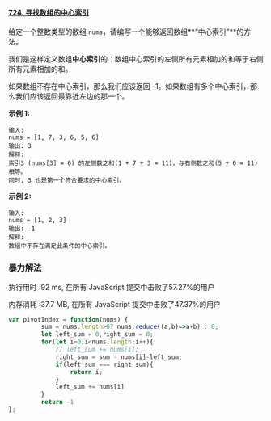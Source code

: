 #### [724. 寻找数组的中心索引](https://leetcode-cn.com/problems/find-pivot-index/)

给定一个整数类型的数组 `nums`，请编写一个能够返回数组**“中心索引”**的方法。

我们是这样定义数组**中心索引**的：数组中心索引的左侧所有元素相加的和等于右侧所有元素相加的和。

如果数组不存在中心索引，那么我们应该返回 -1。如果数组有多个中心索引，那么我们应该返回最靠近左边的那一个。

**示例 1:**

```
输入: 
nums = [1, 7, 3, 6, 5, 6]
输出: 3
解释: 
索引3 (nums[3] = 6) 的左侧数之和(1 + 7 + 3 = 11)，与右侧数之和(5 + 6 = 11)相等。
同时, 3 也是第一个符合要求的中心索引。
```

**示例 2:**

```
输入: 
nums = [1, 2, 3]
输出: -1
解释: 
数组中不存在满足此条件的中心索引。
```

### 暴力解法

执行用时 :92 ms, 在所有 JavaScript 提交中击败了57.27%的用户

内存消耗 :37.7 MB, 在所有 JavaScript 提交中击败了47.37%的用户

```js
var pivotIndex = function(nums) {
         sum = nums.length>0? nums.reduce((a,b)=>a+b) : 0;
         let left_sum = 0,right_sum = 0;
         for(let i=0;i<nums.length;i++){
             // left_sum += nums[i];
             right_sum = sum - nums[i]-left_sum;
             if(left_sum === right_sum){
                 return i;
             }
             left_sum += nums[i]
         }
         return -1
};
```

